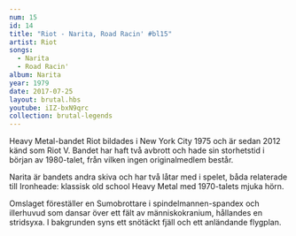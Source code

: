 ```yaml
---
num: 15
id: 14
title: "Riot - Narita, Road Racin' #bl15"
artist: Riot
songs:
  - Narita
  - Road Racin'
album: Narita
year: 1979
date: 2017-07-25
layout: brutal.hbs
youtube: iIZ-bxN9qrc
collection: brutal-legends
---
```


Heavy Metal-bandet Riot bildades i New York City 1975 och är sedan 2012 känd som Riot V. Bandet har haft två avbrott och hade sin storhetstid i början av 1980-talet, från vilken ingen originalmedlem består.

Narita är bandets andra skiva och har två låtar med i spelet, båda relaterade till Ironheade: klassisk old school Heavy Metal med 1970-talets mjuka hörn.

Omslaget föreställer en Sumobrottare i spindelmannen-spandex och illerhuvud som dansar över ett fält av människokranium, hållandes en stridsyxa. I bakgrunden syns ett snötäckt fjäll och ett anländande flygplan.
